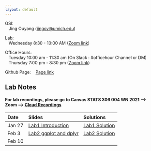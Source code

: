 ```yaml
---
layout: default
---
```



GSI:\
&nbsp;&nbsp; Jing Ouyang (jingoy@umich.edu)

Lab: \
&nbsp;&nbsp; Wednesday 8:30 - 10:00 AM ([Zoom link](https://umich.zoom.us/j/93970306278)) 

Office Hours:  
&nbsp;&nbsp; Tuesday 10:00 am - 11:30 am (On Slack : #officehour Channel or DM) \
&nbsp;&nbsp; Thursday 7:00 pm - 8:30 pm ([Zoom link](https://umich.zoom.us/j/93970306278)) 

Github Page:
&nbsp;&nbsp; [Page link](https://github.com/jingoystat/jingoystat.github.io)

## Lab Notes

#### For lab recordings, please go to Canvas STATS 306 004 WN 2021 --> Zoom --> [Cloud Recordings](https://umich.instructure.com/courses/417268/external_tools/25194)

| Date       | Slides          | Solutions 
|:-------------|:------------------|:------------------|
|  Jan 27          | [Lab1 Introduction](Lab_notes/stats306_lab1.ipynb) | [Lab1 Solution](Lab_sltn/stats306_lab1_sol.ipynb)|
|  Feb 3          | [Lab2 ggplot and dplyr](Lab_notes/stats306_lab2.ipynb) |[Lab2 Solution](Lab_sltn/stats306_lab2_sol.ipynb) |
|  Feb 10          |  | |


